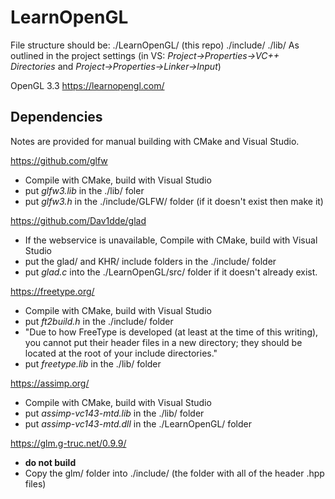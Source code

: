 # LearnOpenGL

File structure should be:
./LearnOpenGL/ (this repo)
./include/
./lib/
As outlined in the project settings (in VS: *Project->Properties->VC++ Directories* and *Project->Properties->Linker->Input*)

OpenGL 3.3
https://learnopengl.com/

## Dependencies
Notes are provided for manual building with CMake and Visual Studio.

https://github.com/glfw
- Compile with CMake, build with Visual Studio
- put *glfw3.lib* in the ./lib/ foler
- put *glfw3.h* in the ./include/GLFW/ folder (if it doesn't exist then make it)

https://github.com/Dav1dde/glad
- If the webservice is unavailable, Compile with CMake, build with Visual Studio
- put the glad/ and KHR/ include folders in the ./include/ folder
- put *glad.c* into the ./LearnOpenGL/src/ folder if it doesn't already exist.

https://freetype.org/
- Compile with CMake, build with Visual Studio
- put *ft2build.h* in the ./include/ folder
-   "Due to how FreeType is developed (at least at the time of this writing), you cannot put their header files in a new directory; they should be located at the root of your include directories."
- put *freetype.lib* in the ./lib/ folder

https://assimp.org/
- Compile with CMake, build with Visual Studio
- put *assimp-vc143-mtd.lib* in the ./lib/ folder
- put *assimp-vc143-mtd.dll* in the ./LearnOpenGL/ folder

https://glm.g-truc.net/0.9.9/
- **do not build**
- Copy the glm/ folder into ./include/ (the folder with all of the header .hpp files)
